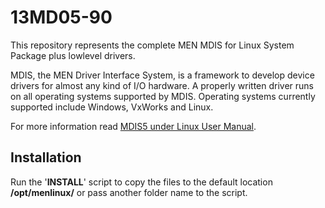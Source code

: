 # 13MD05-90

This repository represents the complete MEN MDIS for Linux System Package plus lowlevel drivers.

MDIS, the MEN Driver Interface System, is a framework to develop device drivers for almost any kind of I/O hardware. A properly written driver runs on all operating systems supported by MDIS. Operating systems currently supported include Windows, VxWorks and Linux.

For more information read [MDIS5 under Linux User Manual](https://www.men.de/loadfile.php?t=2&f=21md05-90.pdf).


## Installation

Run the '**INSTALL**' script to copy the files to the default location **/opt/menlinux/** or pass another folder name to the script.
